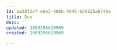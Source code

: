 ```yaml
---
id: aa30f2ef-e6e3-486b-9945-029825a874be
title: Dev
desc: ''
updated: 1603296628969
created: 1603296628969

---
```


